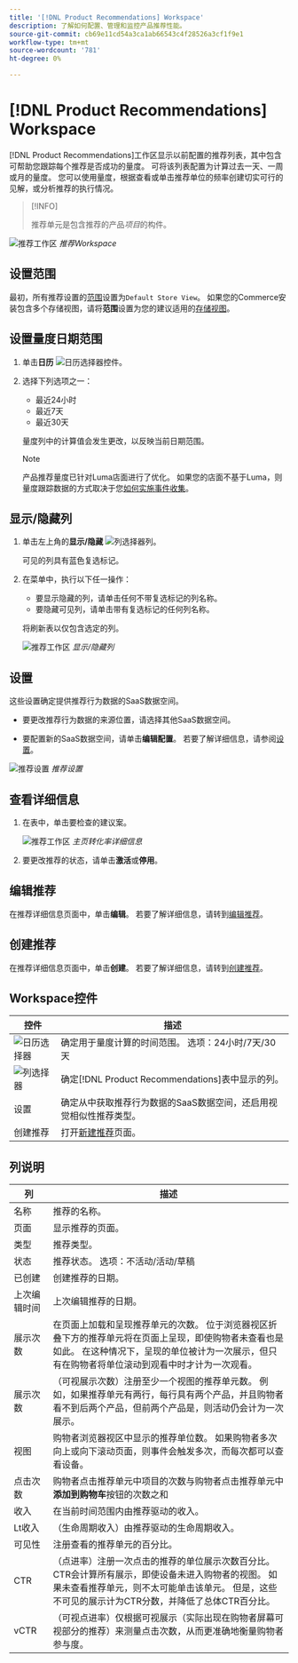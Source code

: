 ```yaml
---
title: '[!DNL Product Recommendations] Workspace'
description: 了解如何配置、管理和监控产品推荐性能。
source-git-commit: cb69e11cd54a3ca1ab66543c4f28526a3cf1f9e1
workflow-type: tm+mt
source-wordcount: '781'
ht-degree: 0%

---
```


# [!DNL Product Recommendations] Workspace

[!DNL Product Recommendations]工作区显示以前配置的推荐列表，其中包含可帮助您跟踪每个推荐是否成功的量度。 可将该列表配置为计算过去一天、一周或月的量度。 您可以使用量度，根据查看或单击推荐单位的频率创建切实可行的见解，或分析推荐的执行情况。

>[!INFO]
>
>推荐单元是包含推荐的产品&#x200B;_项目_&#x200B;的构件。

![推荐工作区](assets/workspace.png)
_推荐Workspace_

## 设置范围

最初，所有推荐设置的[范围](https://experienceleague.adobe.com/docs/commerce-admin/start/setup/websites-stores-views.html)设置为`Default Store View`。 如果您的Commerce安装包含多个存储视图，请将&#x200B;**范围**&#x200B;设置为您的建议适用的[存储视图](https://experienceleague.adobe.com/docs/commerce-admin/start/setup/websites-stores-views.html#scope-settings)。

## 设置量度日期范围

1. 单击&#x200B;**日历** ![日历选择器](assets/icon-calendar.png)控件。

1. 选择下列选项之一：

   - 最近24小时
   - 最近7天
   - 最近30天

   量度列中的计算值会发生更改，以反映当前日期范围。

   >[!NOTE]
   >
   >产品推荐量度已针对Luma店面进行了优化。 如果您的店面不基于Luma，则量度跟踪数据的方式取决于您[如何实施事件收集](events.md)。

## 显示/隐藏列

1. 单击左上角的&#x200B;**显示/隐藏** ![列选择器](assets/icon-show-hide-columns.png)列。

   可见的列具有蓝色复选标记。

1. 在菜单中，执行以下任一操作：

   - 要显示隐藏的列，请单击任何不带复选标记的列名称。
   - 要隐藏可见列，请单击带有复选标记的任何列名称。

   将刷新表以仅包含选定的列。

   ![推荐工作区](assets/workspace-select-columns.png)
   _显示/隐藏列_

## 设置

这些设置确定提供推荐行为数据的SaaS数据空间。

- 要更改推荐行为数据的来源位置，请选择其他SaaS数据空间。

- 要配置新的SaaS数据空间，请单击&#x200B;**编辑配置**。 若要了解详细信息，请参阅[设置](settings.md)。

![推荐设置](assets/settings.png)
_推荐设置_

## 查看详细信息

1. 在表中，单击要检查的建议案。

   ![推荐工作区](assets/recommendation-detail.png)
   _主页转化率详细信息_

1. 要更改推荐的状态，请单击&#x200B;**激活**&#x200B;或&#x200B;**停用**。

## 编辑推荐

在推荐详细信息页面中，单击&#x200B;**编辑**。 若要了解详细信息，请转到[编辑推荐](edit.md)。

## 创建推荐

在推荐详细信息页面中，单击&#x200B;**创建**。 若要了解详细信息，请转到[创建推荐](create.md)。

## Workspace控件

| 控件 | 描述 |
|---|---|
| ![日历选择器](assets/icon-calendar.png) | 确定用于量度计算的时间范围。 选项：24小时/7天/30天 |
| ![列选择器](assets/icon-show-hide-columns.png) | 确定[!DNL Product Recommendations]表中显示的列。 |
| 设置 | 确定从中获取推荐行为数据的SaaS数据空间，还启用视觉相似性推荐类型。 |
| 创建推荐 | 打开[新建推荐](create.md)页面。 |

## 列说明

| 列 | 描述 |
|---|---|
| 名称 | 推荐的名称。 |
| 页面 | 显示推荐的页面。 |
| 类型 | 推荐类型。 |
| 状态 | 推荐状态。 选项：不活动/活动/草稿 |
| 已创建 | 创建推荐的日期。 |
| 上次编辑时间 | 上次编辑推荐的日期。 |
| 展示次数 | 在页面上加载和呈现推荐单元的次数。 位于浏览器视区折叠下方的推荐单元将在页面上呈现，即使购物者未查看也是如此。 在这种情况下，呈现的单位被计为一次展示，但只有在购物者将单位滚动到观看中时才计为一次观看。 |
| 展示次数 | （可视展示次数）注册至少一个视图的推荐单元数。 例如，如果推荐单元有两行，每行具有两个产品，并且购物者看不到后两个产品，但前两个产品是，则活动仍会计为一次展示。 |
| 视图 | 购物者浏览器视区中显示的推荐单位数。 如果购物者多次向上或向下滚动页面，则事件会触发多次，而每次都可以查看设备。 |
| 点击次数 | 购物者点击推荐单元中项目的次数与购物者点击推荐单元中&#x200B;**添加到购物车**&#x200B;按钮的次数之和 |
| 收入 | 在当前时间范围内由推荐驱动的收入。 |
| Lt收入 | （生命周期收入）由推荐驱动的生命周期收入。 |
| 可见性 | 注册查看的推荐单元的百分比。 |
| CTR | （点进率）注册一次点击的推荐的单位展示次数百分比。 CTR会计算所有展示，即使设备未进入购物者的视图。 如果未查看推荐单元，则不太可能单击该单元。 但是，这些不可见的展示计为CTR分数，并降低了总体CTR百分比。 |
| vCTR | （可视点进率）仅根据可视展示（实际出现在购物者屏幕可视部分的推荐）来测量点击次数，从而更准确地衡量购物者参与度。 |
